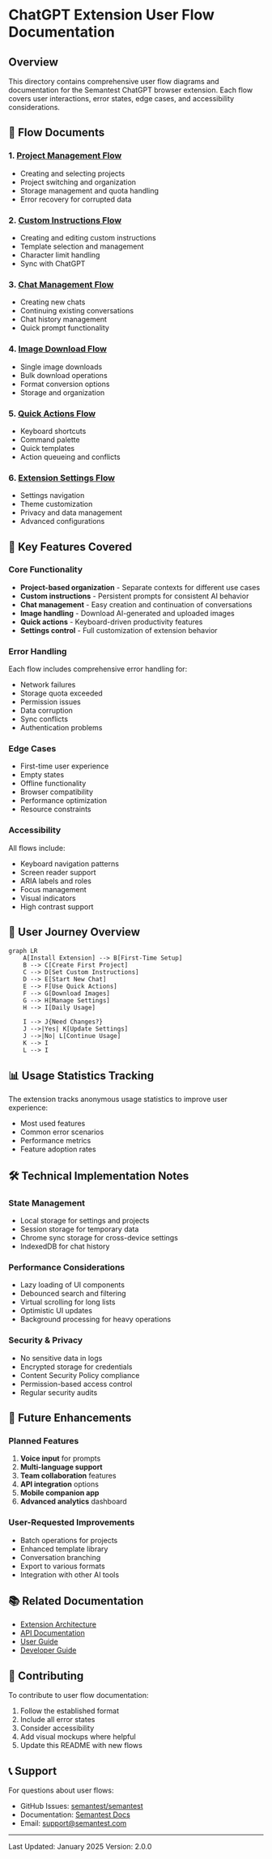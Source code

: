 # ChatGPT Extension User Flow Documentation

## Overview
This directory contains comprehensive user flow diagrams and documentation for the Semantest ChatGPT browser extension. Each flow covers user interactions, error states, edge cases, and accessibility considerations.

## 📁 Flow Documents

### 1. [Project Management Flow](./01-project-management-flow.md)
- Creating and selecting projects
- Project switching and organization
- Storage management and quota handling
- Error recovery for corrupted data

### 2. [Custom Instructions Flow](./02-custom-instructions-flow.md)
- Creating and editing custom instructions
- Template selection and management
- Character limit handling
- Sync with ChatGPT

### 3. [Chat Management Flow](./03-chat-management-flow.md)
- Creating new chats
- Continuing existing conversations
- Chat history management
- Quick prompt functionality

### 4. [Image Download Flow](./04-image-download-flow.md)
- Single image downloads
- Bulk download operations
- Format conversion options
- Storage and organization

### 5. [Quick Actions Flow](./05-quick-actions-flow.md)
- Keyboard shortcuts
- Command palette
- Quick templates
- Action queueing and conflicts

### 6. [Extension Settings Flow](./06-extension-settings-flow.md)
- Settings navigation
- Theme customization
- Privacy and data management
- Advanced configurations

## 🎯 Key Features Covered

### Core Functionality
- **Project-based organization** - Separate contexts for different use cases
- **Custom instructions** - Persistent prompts for consistent AI behavior
- **Chat management** - Easy creation and continuation of conversations
- **Image handling** - Download AI-generated and uploaded images
- **Quick actions** - Keyboard-driven productivity features
- **Settings control** - Full customization of extension behavior

### Error Handling
Each flow includes comprehensive error handling for:
- Network failures
- Storage quota exceeded
- Permission issues
- Data corruption
- Sync conflicts
- Authentication problems

### Edge Cases
- First-time user experience
- Empty states
- Offline functionality
- Browser compatibility
- Performance optimization
- Resource constraints

### Accessibility
All flows include:
- Keyboard navigation patterns
- Screen reader support
- ARIA labels and roles
- Focus management
- Visual indicators
- High contrast support

## 🔄 User Journey Overview

```mermaid
graph LR
    A[Install Extension] --> B[First-Time Setup]
    B --> C[Create First Project]
    C --> D[Set Custom Instructions]
    D --> E[Start New Chat]
    E --> F[Use Quick Actions]
    F --> G[Download Images]
    G --> H[Manage Settings]
    H --> I[Daily Usage]
    
    I --> J{Need Changes?}
    J -->|Yes| K[Update Settings]
    J -->|No| L[Continue Usage]
    K --> I
    L --> I
```

## 📊 Usage Statistics Tracking

The extension tracks anonymous usage statistics to improve user experience:
- Most used features
- Common error scenarios
- Performance metrics
- Feature adoption rates

## 🛠️ Technical Implementation Notes

### State Management
- Local storage for settings and projects
- Session storage for temporary data
- Chrome sync storage for cross-device settings
- IndexedDB for chat history

### Performance Considerations
- Lazy loading of UI components
- Debounced search and filtering
- Virtual scrolling for long lists
- Optimistic UI updates
- Background processing for heavy operations

### Security & Privacy
- No sensitive data in logs
- Encrypted storage for credentials
- Content Security Policy compliance
- Permission-based access control
- Regular security audits

## 🚀 Future Enhancements

### Planned Features
1. **Voice input** for prompts
2. **Multi-language support**
3. **Team collaboration** features
4. **API integration** options
5. **Mobile companion app**
6. **Advanced analytics** dashboard

### User-Requested Improvements
- Batch operations for projects
- Enhanced template library
- Conversation branching
- Export to various formats
- Integration with other AI tools

## 📚 Related Documentation

- [Extension Architecture](/docs/CHATGPT_EXTENSION_ARCHITECTURE.md)
- [API Documentation](/docs/CHATGPT_EXTENSION_API_DOCUMENTATION.md)
- [User Guide](/docs/CHATGPT_EXTENSION_USER_GUIDE.md)
- [Developer Guide](/docs/DEVELOPER_GUIDE.md)

## 🤝 Contributing

To contribute to user flow documentation:
1. Follow the established format
2. Include all error states
3. Consider accessibility
4. Add visual mockups where helpful
5. Update this README with new flows

## 📞 Support

For questions about user flows:
- GitHub Issues: [semantest/semantest](https://github.com/semantest/semantest/issues)
- Documentation: [Semantest Docs](https://docs.semantest.com)
- Email: support@semantest.com

---

Last Updated: January 2025
Version: 2.0.0